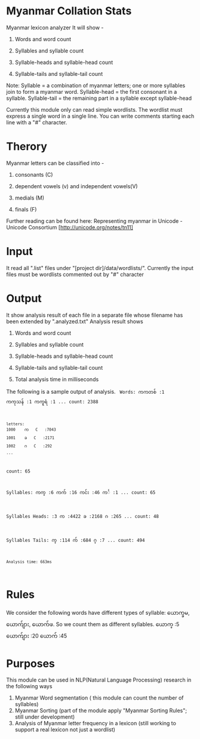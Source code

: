 ﻿Myanmar Collation Stats
==================

Myanmar lexicon analyzer
It will show -

1) Words and word count

2) Syllables and syllable count

3) Syllable-heads and syllable-head count

4) Syllable-tails and syllable-tail count

Note:
Syllable = a combination of myanmar letters; one or more syllables join to form a myanmar word.
Syllable-head = the first consonant in a syllable.
Syllable-tail = the remaining part in a syllable except syllable-head

Currently this module  only can read simple wordlists.
The wordlist must express a single word in a single line.
You can write comments starting each line with a "#" character.

Therory
======
Myanmar letters can be classified into  -

1) consonants (C)

2) dependent vowels (v) and independent vowels(V)

3) medials (M)

4) finals (F)

Further reading can be found here:
Representing myanmar in Unicode - Unicode Consortium [http://unicode.org/notes/tn11]

Input
====
It read all ".list" files under "[project dir]/data/wordlists/".
Currently the input files must be wordlists commented out by "#" character

Output
=====

It show analysis result of each file in a separate file whose filename has been extended by ".analyzed.txt"
Analysis result shows

1) Words and word count

2) Syllables and syllable count

3) Syllable-heads and syllable-head count

4) Syllable-tails and syllable-tail count

5) Total analysis time in milliseconds

The following is a sample output of analysis.
<code>
	Words:
	ကကတစ်	:1
	ကကုသန်	:1
	ကကူရံ	:1
	...
	count:	2388

	letters:
	1000	က	C	:7043
	1001	ခ	C	:2171
	1002	ဂ	C	:292
	...
count:	65

Syllables:
ကက္	:6
ကက်	:16
ကင်း	:46
ကင်္	:1
...
count:	65

Syllables Heads:
 	:3
က	:4422
ခ	:2168
ဂ	:265
...
count:	48

Syllables Tails:
က္	:114
က်	:684
ဂ္	:7
...
count:	494

	Analysis time: 663ms
</code>

Rules
====
We consider the following words have different types of syllable: ယောက္ခမ, ယောက်ျား, ယောက်ဖ.
So we count them as different syllables.
	ယောက္	:5
	ယောက်ျား	:20
	ယောက်	:45

Purposes
======
This module can be used in NLP(Natural Language Processing) research in the following ways
1) Myanmar Word segmentation ( this module can count the number of syllables)
2) Myanmar Sorting (part of the module apply "Myanmar Sorting Rules"; still under development)
3) Analysis of Myanmar letter frequency in a lexicon (still working to support a real lexicon not just a wordlist)